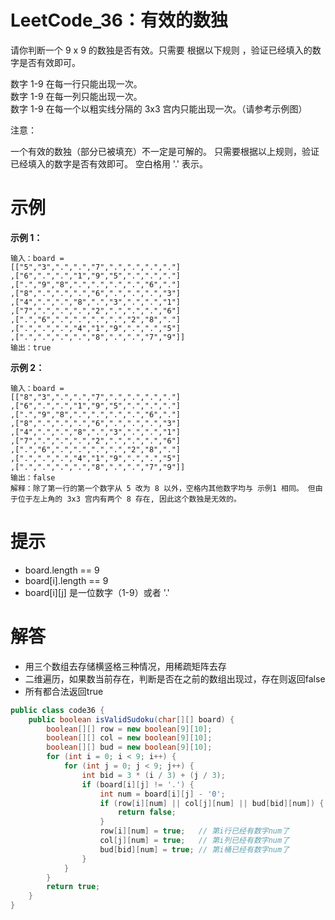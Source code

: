 # LeetCode_36：有效的数独

请你判断一个 9 x 9 的数独是否有效。只需要 根据以下规则 ，验证已经填入的数字是否有效即可。

数字 1-9 在每一行只能出现一次。  
数字 1-9 在每一列只能出现一次。  
数字 1-9 在每一个以粗实线分隔的 3x3 宫内只能出现一次。（请参考示例图）


注意：

一个有效的数独（部分已被填充）不一定是可解的。
只需要根据以上规则，验证已经填入的数字是否有效即可。
空白格用 '.' 表示。

# 示例

**示例 1：**

```
输入：board =
[["5","3",".",".","7",".",".",".","."]
,["6",".",".","1","9","5",".",".","."]
,[".","9","8",".",".",".",".","6","."]
,["8",".",".",".","6",".",".",".","3"]
,["4",".",".","8",".","3",".",".","1"]
,["7",".",".",".","2",".",".",".","6"]
,[".","6",".",".",".",".","2","8","."]
,[".",".",".","4","1","9",".",".","5"]
,[".",".",".",".","8",".",".","7","9"]]
输出：true
```

**示例 2：**

```
输入：board =
[["8","3",".",".","7",".",".",".","."]
,["6",".",".","1","9","5",".",".","."]
,[".","9","8",".",".",".",".","6","."]
,["8",".",".",".","6",".",".",".","3"]
,["4",".",".","8",".","3",".",".","1"]
,["7",".",".",".","2",".",".",".","6"]
,[".","6",".",".",".",".","2","8","."]
,[".",".",".","4","1","9",".",".","5"]
,[".",".",".",".","8",".",".","7","9"]]
输出：false
解释：除了第一行的第一个数字从 5 改为 8 以外，空格内其他数字均与 示例1 相同。 但由于位于左上角的 3x3 宫内有两个 8 存在, 因此这个数独是无效的。
```

# 提示

- board.length == 9
- board[i].length == 9
- board[i][j] 是一位数字（1-9）或者 '.'

# 解答
- 用三个数组去存储横竖格三种情况，用稀疏矩阵去存
- 二维遍历，如果数当前存在，判断是否在之前的数组出现过，存在则返回false
- 所有都合法返回true

```java
public class code36 {
    public boolean isValidSudoku(char[][] board) {
        boolean[][] row = new boolean[9][10];
        boolean[][] col = new boolean[9][10];
        boolean[][] bud = new boolean[9][10];
        for (int i = 0; i < 9; i++) {
            for (int j = 0; j < 9; j++) {
                int bid = 3 * (i / 3) + (j / 3);
                if (board[i][j] != '.') {
                    int num = board[i][j] - '0';
                    if (row[i][num] || col[j][num] || bud[bid][num]) {
                        return false;
                    }
                    row[i][num] = true;   // 第i行已经有数字num了
                    col[j][num] = true;   // 第i列已经有数字num了
                    bud[bid][num] = true; // 第i桶已经有数字num了
                }
            }
        }
        return true;
    }
}
```